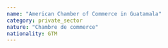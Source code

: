 ```yaml
---
name: "American Chamber of Commerce in Guatamala"
category: private_sector
nature: "Chambre de commerce"
nationality: GTM
---
```

    